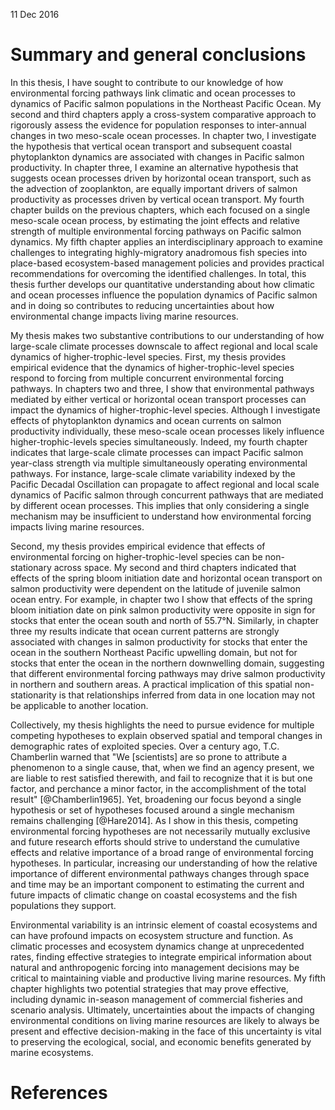 <!--
General Discussion
Michael Malick
2016-12-11
-->

11 Dec 2016


# Summary and general conclusions

In this thesis, I have sought to contribute to our knowledge of how
environmental forcing pathways link climatic and ocean processes to dynamics of
Pacific salmon populations in the Northeast Pacific Ocean. My second and third
chapters apply a cross-system comparative approach to rigorously assess the
evidence for population responses to inter-annual changes in two meso-scale
ocean processes. In chapter two, I investigate the hypothesis that vertical
ocean transport and subsequent coastal phytoplankton dynamics are associated
with changes in Pacific salmon productivity. In chapter three, I examine an
alternative hypothesis that suggests ocean processes driven by horizontal ocean
transport, such as the advection of zooplankton, are equally important drivers
of salmon productivity as processes driven by vertical ocean transport. My
fourth chapter builds on the previous chapters, which each focused on a single
meso-scale ocean process, by estimating the joint effects and relative strength
of multiple environmental forcing pathways on Pacific salmon dynamics. My fifth
chapter applies an interdisciplinary approach to examine challenges to
integrating highly-migratory anadromous fish species into place-based
ecosystem-based management policies and provides practical recommendations for
overcoming the identified challenges. In total, this thesis further develops our
quantitative understanding about how climatic and ocean processes influence the
population dynamics of Pacific salmon and in doing so contributes to reducing
uncertainties about how environmental change impacts living marine resources.

My thesis makes two substantive contributions to our understanding of how
large-scale climate processes downscale to affect regional and local scale
dynamics of higher-trophic-level species. First, my thesis provides empirical
evidence that the dynamics of higher-trophic-level species respond to forcing
from multiple concurrent environmental forcing pathways. In chapters two and
three, I show that environmental pathways mediated by either vertical or
horizontal ocean transport processes can impact the dynamics of
higher-trophic-level species. Although I investigate effects of phytoplankton
dynamics and ocean currents on salmon productivity individually, these
meso-scale ocean processes likely influence higher-trophic-levels species
simultaneously. Indeed, my fourth chapter indicates that large-scale climate
processes can impact Pacific salmon year-class strength via multiple
simultaneously operating environmental pathways. For instance, large-scale
climate variability indexed by the Pacific Decadal Oscillation can propagate to
affect regional and local scale dynamics of Pacific salmon through concurrent
pathways that are mediated by different ocean processes. This implies that only
considering a single mechanism may be insufficient to understand how
environmental forcing impacts living marine resources.

Second, my thesis provides empirical evidence that effects of environmental
forcing on higher-trophic-level species can be non-stationary across space. My
second and third chapters indicated that effects of the spring bloom initiation
date and horizontal ocean transport on salmon productivity were dependent on the
latitude of juvenile salmon ocean entry. For example, in chapter two I show that
effects of the spring bloom initiation date on pink salmon productivity were
opposite in sign for stocks that enter the ocean south and north of 55.7°N.
Similarly, in chapter three my results indicate that ocean current patterns are
strongly associated with changes in salmon productivity for stocks that enter
the ocean in the southern Northeast Pacific upwelling domain, but not for stocks
that enter the ocean in the northern downwelling domain, suggesting that
different environmental forcing pathways may drive salmon productivity in
northern and southern areas. A practical implication of this spatial
non-stationarity is that relationships inferred from data in one location may
not be applicable to another location.

Collectively, my thesis highlights the need to pursue evidence for multiple
competing hypotheses to explain observed spatial and temporal changes in
demographic rates of exploited species. Over a century ago, T.C. Chamberlin
warned that "We [scientists] are so prone to attribute a phenomenon to a single
cause, that, when we find an agency present, we are liable to rest satisfied
therewith, and fail to recognize that it is but one factor, and perchance a
minor factor, in the accomplishment of the total result" [@Chamberlin1965]. Yet,
broadening our focus beyond a single hypothesis or set of hypotheses focused
around a single mechanism remains challenging [@Hare2014]. As I show in this
thesis, competing environmental forcing hypotheses are not necessarily mutually
exclusive and future research efforts should strive to understand the cumulative
effects and relative importance of a broad range of environmental forcing
hypotheses. In particular, increasing our understanding of how the relative
importance of different environmental pathways changes through space and time
may be an important component to estimating the current and future impacts of
climatic change on coastal ecosystems and the fish populations they support.

Environmental variability is an intrinsic element of coastal ecosystems and can
have profound impacts on ecosystem structure and function. As climatic processes
and ecosystem dynamics change at unprecedented rates, finding effective
strategies to integrate empirical information about natural and anthropogenic
forcing into management decisions may be critical to maintaining viable and
productive living marine resources. My fifth chapter highlights two potential
strategies that may prove effective, including dynamic in-season management of
commercial fisheries and scenario analysis. Ultimately, uncertainties about the
impacts of changing environmental conditions on living marine resources are
likely to always be present and effective decision-making in the face of this
uncertainty is vital to preserving the ecological, social, and economic benefits
generated by marine ecosystems.


<!--
The utility of improving our understanding of marine ecosystem dynamics is
partially dependent on how this understanding can be used to inform applied
management. As climatic processes and ecosystem dynamics change at unprecedented
rates, finding effective strategies to integrate empirical information about
natural and anthropogenic forcing into management decisions may be critical to
maintaining viable and productive living marine resources. My fifth chapter
highlights two potential strategies. First, implementing dynamic management
strategies, such as dynamic in-season management of commercial salmon fisheries,
may improve our ability to provide tactical management advice based on empirical
information about current ecosystem conditions. Second, scenario analysis and
other simulation modeling based strategies can be used to provide strategic
management advice that is informed by empirical information that may help in
developing policies that are robust to a wide range of potential future
ecosystem states. Ultimately, environmental variability is an intrinsic element
of coastal ecosystems and can have profound impacts on ecosystem structure and
function. As a consequence, uncertainties about the impacts of changing
environmental conditions on living marine resources are likely to always be
present and effective decision-making in the face of this uncertainty is vital
to preserving the ecological, social, and economic benefits generated by marine
ecosystems.
-->

# References

